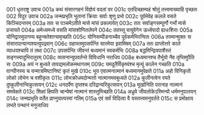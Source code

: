 001  धृतराष्ट्र उवाच
001a कथं संसारगहनं विज्ञेयं वदतां वर
001c एतदिच्छाम्यहं श्रोतुं तत्त्वमाख्याहि पृच्छतः
002  विदुर उवाच
002a जन्मप्रभृति भूतानां क्रियाः सर्वाः शृणु प्रभो
002c पूर्वमेवेह कलले वसते किञ्चिदन्तरम्
003a ततः स पञ्चमेऽतीते मासे मांसं प्रकल्पयेत्
003c ततः सर्वाङ्गसम्पूर्णो गर्भो मासे प्रजायते
004a अमेध्यमध्ये वसति मांसशोणितलेपने
004c ततस्तु वायुवेगेन ऊर्ध्वपादो ह्यधःशिराः
005a योनिद्वारमुपागम्य बहून्क्लेशान्समृच्छति
005c योनिसम्पीडनाच्चैव पूर्वकर्मभिरन्वितः
006a तस्मान्मुक्तः स संसारादन्यान्पश्यत्युपद्रवान्
006c ग्रहास्तमुपसर्पन्ति सारमेया इवामिषम्
007a ततः प्राप्तोत्तरे काले व्याधयश्चापि तं तथा
007c उपसर्पन्ति जीवन्तं बध्यमानं स्वकर्मभिः
008a बद्धमिन्द्रियपाशैस्तं सङ्गस्वादुभिरातुरम्
008c व्यसनान्युपवर्तन्ते विविधानि नराधिप
008e बध्यमानश्च तैर्भूयो नैव तृप्तिमुपैति सः
009a अयं न बुध्यते तावद्यमलोकमथागतम्
009c यमदूतैर्विकृष्यंश्च मृत्युं कालेन गच्छति
010a वाग्घीनस्य च यन्मात्रमिष्टानिष्टं कृतं मुखे
010c भूय एवात्मनात्मानं बध्यमानमुपेक्षते
011a अहो विनिकृतो लोको लोभेन च वशीकृतः
011c लोभक्रोधमदोन्मत्तो नात्मानमवबुध्यते
012a कुलीनत्वेन रमते दुष्कुलीनान्विकुत्सयन्
012c धनदर्पेण दृप्तश्च दरिद्रान्परिकुत्सयन्
013a मूर्खानिति परानाह नात्मानं समवेक्षते
013c शिक्षां क्षिपति चान्येषां नात्मानं शास्तुमिच्छति
014a अध्रुवे जीवलोकेऽस्मिन्यो धर्ममनुपालयन्
014c जन्मप्रभृति वर्तेत प्राप्नुयात्परमां गतिम्
015a एवं सर्वं विदित्वा वै यस्तत्त्वमनुवर्तते
015c स प्रमोक्षाय लभते पन्थानं मनुजाधिप

